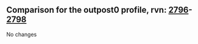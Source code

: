 ## Comparison for the outpost0 profile, rvn: [2796](https://github.com/PRO100KatYT/FortniteProfileRevisions/tree/main/profiles/outpost0/2796%20outpost0.json)-[2798](https://github.com/PRO100KatYT/FortniteProfileRevisions/tree/main/profiles/outpost0/2798%20outpost0.json)

No changes
